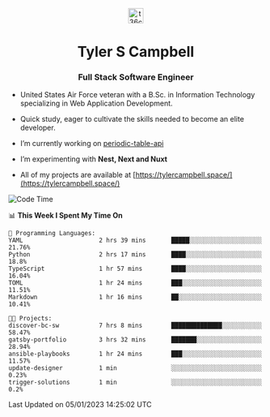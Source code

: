 <p align="center">
<a href="https://www.linkedin.com/in/t36campbell" target="blank"><img align="center" src="https://ik.imagekit.io/t36campbell/Portfolio/linkedin.png.original_m8bbGgPh6.png" alt="t36campbell" height="30" width="30" /></a>
</p>
<h1 align="center">Tyler S Campbell</h1>
<h3 align="center">Full Stack Software Engineer</h3>

* United States Air Force veteran with a B.Sc. in Information Technology specializing in Web Application Development. 

* Quick study, eager to cultivate the skills needed to become an elite developer.

* I’m currently working on [periodic-table-api](https://github.com/t36campbell/periodic-table-api)

* I’m experimenting with **Nest, Next and Nuxt**

* All of my projects are available at [https://tylercampbell.space/](https://tylercampbell.space/)

<!--START_SECTION:waka-->
![Code Time](http://img.shields.io/badge/Code%20Time-2%2C072%20hrs%2053%20mins-blue)

📊 **This Week I Spent My Time On** 

```text
💬 Programming Languages: 
YAML                     2 hrs 39 mins       █████░░░░░░░░░░░░░░░░░░░░   21.76% 
Python                   2 hrs 17 mins       ████░░░░░░░░░░░░░░░░░░░░░   18.8% 
TypeScript               1 hr 57 mins        ████░░░░░░░░░░░░░░░░░░░░░   16.04% 
TOML                     1 hr 24 mins        ███░░░░░░░░░░░░░░░░░░░░░░   11.51% 
Markdown                 1 hr 16 mins        ██░░░░░░░░░░░░░░░░░░░░░░░   10.41%

🐱‍💻 Projects: 
discover-bc-sw           7 hrs 8 mins        ██████████████░░░░░░░░░░░   58.47% 
gatsby-portfolio         3 hrs 32 mins       ███████░░░░░░░░░░░░░░░░░░   28.94% 
ansible-playbooks        1 hr 24 mins        ███░░░░░░░░░░░░░░░░░░░░░░   11.57% 
update-designer          1 min               ░░░░░░░░░░░░░░░░░░░░░░░░░   0.23% 
trigger-solutions        1 min               ░░░░░░░░░░░░░░░░░░░░░░░░░   0.2%

```


 Last Updated on 05/01/2023 14:25:02 UTC
<!--END_SECTION:waka-->
